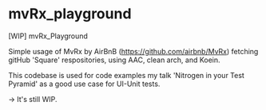 # mvRx_playground
[WIP] mvRx_Playground

Simple usage of MvRx by AirBnB (https://github.com/airbnb/MvRx) fetching gitHub 'Square' respositories, using AAC, clean arch, and Koein.

This codebase is used for code examples my talk 'Nitrogen in your Test Pyramid' as a good use case for UI-Unit tests.


-> It's still WIP.
